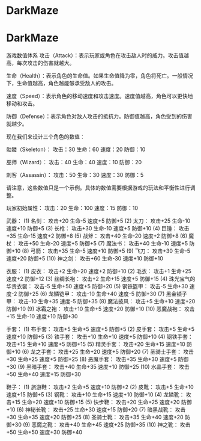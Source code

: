 # DarkMaze
# DarkMaze

游戏数值体系
攻击（Attack）：表示玩家或角色在攻击敌人时的威力。攻击值越高，每次攻击的伤害就越大。

生命（Health）：表示角色的生命值。如果生命值降为零，角色将死亡。一般情况下，生命值越高，角色越能够承受敌人的攻击。

速度（Speed）：表示角色的移动速度和攻击速度。速度值越高，角色可以更快地移动和攻击。

防御（Defense）：表示角色对敌人攻击的抵抗力。防御值越高，角色受到的伤害就越少。

现在我们来设计三个角色的数值：

骷髅（Skeleton）：
攻击：30
生命：60
速度：20
防御：10

巫师（Wizard）：
攻击：40
生命：40
速度：10
防御：20

刺客（Assassin）：
攻击：50
生命：30
速度：30
防御：5

请注意，这些数值只是一个示例。具体的数值需要根据游戏的玩法和平衡性进行调整。



玩家初始属性：
攻击：20
生命：100
速度：15
防御：10


武器：
(1) 名剑： 攻击+20 生命-5 速度+5 防御+5
(2) 太刀： 攻击+25 生命-10 速度+10 防御+5
(3) 长枪： 攻击+30 生命-10 速度+5 防御+10
(4) 巨锤： 攻击+35 生命-15 速度+2 防御+8
(5) 战斧： 攻击+40 生命-20 速度+2 防御+8
(6) 魔杖： 攻击+50 生命-20 速度+5 防御+5
(7) 魔法书： 攻击+40 生命-10 速度+5 防御+10
(8) 弓箭： 攻击+35 生命-5 速度+10 防御+5
(9) 飞刀： 攻击+30 生命-5 速度+20 防御+5
(10) 神之剑： 攻击+60 生命-30 速度+10 防御+10

衣服：
(1) 皮衣： 攻击+2 生命+20 速度+2 防御+10
(2) 毛衣： 攻击+1 生命+25 速度+2 防御+12
(3) 丝绸长袍： 攻击+2 生命+15 速度+5 防御+15
(4) 珠光宝气的华贵衣裳： 攻击-5 生命+50 速度+5 防御+20
(5) 钢铁盔甲： 攻击-5 生命+30 速度-2 防御+25
(6) 龙鳞铠甲： 攻击-10 生命+40 速度-5 防御+30
(7) 黑金锁子甲： 攻击-10 生命+35 速度-5 防御+35
(8) 魔法披风： 攻击+5 生命+10 速度+20 防御+10
(9) 冰霜之袍： 攻击+10 生命+5 速度+20 防御+10
(10) 恶魔战袍： 攻击+15 生命-10 速度+10 防御+30

手套：
(1) 布手套： 攻击+5 生命+5 速度+5 防御+5
(2) 皮手套： 攻击+5 生命+5 速度+10 防御+5
(3) 铁手套： 攻击+10 生命+10 速度+5 防御+10
(4) 钢铁手套： 攻击+15 生命+10 速度+5 防御+15
(5) 精灵手套： 攻击+20 生命+15 速度+10 防御+10
(6) 龙之手套： 攻击+25 生命+20 速度+5 防御+20
(7) 圣骑士手套： 攻击+30 生命+25 速度+5 防御+25
(8) 恶魔手套： 攻击+35 生命+30 速度+5 防御+30
(9) 黑暗手套： 攻击+40 生命+35 速度+10 防御+25
(10) 水晶手套： 攻击+50 生命+40 速度+15 防御+30

鞋子：
(1) 旅游鞋： 攻击+2 生命+5 速度+10 防御+2
(2) 皮靴： 攻击+5 生命+10 速度+15 防御+5
(3) 钢靴： 攻击+10 生命+15 速度+10 防御+10
(4) 龙鳞靴： 攻击+15 生命+20 速度+10 防御+15
(5) 快步鞋： 攻击+20 生命+25 速度+20 防御+10
(6) 神秘长靴： 攻击+25 生命+30 速度+15 防御+20
(7) 暗黑战靴： 攻击+30 生命+35 速度+20 防御+25
(8) 圣骑士靴： 攻击+35 生命+40 速度+20 防御+30
(9) 恶魔之靴： 攻击+40 生命+45 速度+25 防御+35
(10) 神之靴： 攻击+50 生命+50 速度+30 防御+40